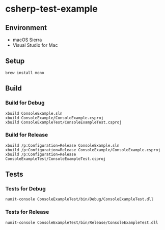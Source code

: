 # csherp-test-example

## Environment

* macOS Sierra
* Visual Studio for Mac

## Setup

	brew install mono

## Build

### Build for Debug

	xbuild ConsoleExample.sln
	xbuild ConsoleExample/ConsoleExample.csproj
	xbuild ConsoleExampleTest/ConsoleExampleTest.csproj

### Build for Release

	xbuild /p:Configuration=Release ConsoleExample.sln
	xbuild /p:Configuration=Release ConsoleExample/ConsoleExample.csproj
	xbuild /p:Configuration=Release ConsoleExampleTest/ConsoleExampleTest.csproj

## Tests

### Tests for Debug

	nunit-console ConsoleExampleTest/bin/Debug/ConsoleExampleTest.dll

### Tests for Release

	nunit-console ConsoleExampleTest/bin/Release/ConsoleExampleTest.dll
